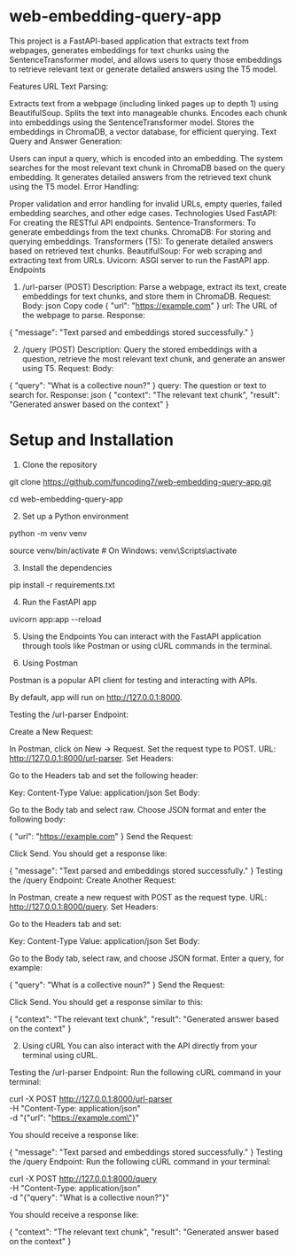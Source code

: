 # web-embedding-query-app
This project is a FastAPI-based application that extracts text from webpages, generates embeddings for text chunks using the SentenceTransformer model, and allows users to query those embeddings to retrieve relevant text or generate detailed answers using the T5 model.

Features
URL Text Parsing:

Extracts text from a webpage (including linked pages up to depth 1) using BeautifulSoup.
Splits the text into manageable chunks.
Encodes each chunk into embeddings using the SentenceTransformer model.
Stores the embeddings in ChromaDB, a vector database, for efficient querying.
Text Query and Answer Generation:

Users can input a query, which is encoded into an embedding.
The system searches for the most relevant text chunk in ChromaDB based on the query embedding.
It generates detailed answers from the retrieved text chunk using the T5 model.
Error Handling:

Proper validation and error handling for invalid URLs, empty queries, failed embedding searches, and other edge cases.
Technologies Used
FastAPI: For creating the RESTful API endpoints.
Sentence-Transformers: To generate embeddings from the text chunks.
ChromaDB: For storing and querying embeddings.
Transformers (T5): To generate detailed answers based on retrieved text chunks.
BeautifulSoup: For web scraping and extracting text from URLs.
Uvicorn: ASGI server to run the FastAPI app.
Endpoints
1. /url-parser (POST)
Description: Parse a webpage, extract its text, create embeddings for text chunks, and store them in ChromaDB.
Request:
Body:
json
Copy code
{
  "url": "https://example.com"
}
url: The URL of the webpage to parse.
Response:

{
  "message": "Text parsed and embeddings stored successfully."
}  

2. /query (POST)
Description: Query the stored embeddings with a question, retrieve the most relevant text chunk, and generate an answer using T5.
Request:
Body:

{
  "query": "What is a collective noun?"
}
query: The question or text to search for.
Response:
json
{
  "context": "The relevant text chunk",
  "result": "Generated answer based on the context"
}
# Setup and Installation
1. Clone the repository
   
git clone https://github.com/funcoding7/web-embedding-query-app.git

cd web-embedding-query-app  

2. Set up a Python environment
   
python -m venv venv  

source venv/bin/activate   # On Windows: venv\Scripts\activate  

3. Install the dependencies
   
pip install -r requirements.txt  

4. Run the FastAPI app
   
uvicorn app:app --reload  

5. Using the Endpoints
You can interact with the FastAPI application through tools like Postman or using cURL commands in the terminal.

1. Using Postman
   
Postman is a popular API client for testing and interacting with APIs.

By default, app will run on http://127.0.0.1:8000.  

Testing the /url-parser Endpoint:  

Create a New Request:

In Postman, click on New → Request.
Set the request type to POST.
URL: http://127.0.0.1:8000/url-parser.
Set Headers:

Go to the Headers tab and set the following header:  

Key: Content-Type
Value: application/json
Set Body:

Go to the Body tab and select raw.
Choose JSON format and enter the following body:  

{
  "url": "https://example.com"
}
Send the Request:

Click Send.
You should get a response like:  

{
  "message": "Text parsed and embeddings stored successfully."
}
Testing the /query Endpoint:
Create Another Request:

In Postman, create a new request with POST as the request type.
URL: http://127.0.0.1:8000/query.
Set Headers:

Go to the Headers tab and set:  

Key: Content-Type
Value: application/json
Set Body:

Go to the Body tab, select raw, and choose JSON format.
Enter a query, for example:  

{
  "query": "What is a collective noun?"
}
Send the Request:

Click Send.
You should get a response similar to this:  

{
  "context": "The relevant text chunk",
  "result": "Generated answer based on the context"
}  

2. Using cURL
You can also interact with the API directly from your terminal using cURL.

Testing the /url-parser Endpoint:
Run the following cURL command in your terminal:  

curl -X POST http://127.0.0.1:8000/url-parser \
-H "Content-Type: application/json" \
-d "{\"url\": \"https://example.com\"}"  

You should receive a response like:  

{
  "message": "Text parsed and embeddings stored successfully."
}
Testing the /query Endpoint:
Run the following cURL command in your terminal:  

curl -X POST http://127.0.0.1:8000/query \
-H "Content-Type: application/json" \
-d "{\"query\": \"What is a collective noun?\"}"  

You should receive a response like:  

{
  "context": "The relevant text chunk",
  "result": "Generated answer based on the context"
}
